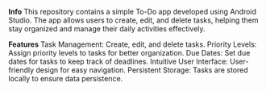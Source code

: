 **Info**
This repository contains a simple To-Do app developed using Android Studio. The app allows users to create, edit, and delete tasks, helping them stay organized and manage their daily activities effectively.

**Features**
Task Management: Create, edit, and delete tasks.
Priority Levels: Assign priority levels to tasks for better organization.
Due Dates: Set due dates for tasks to keep track of deadlines.
Intuitive User Interface: User-friendly design for easy navigation.
Persistent Storage: Tasks are stored locally to ensure data persistence.

